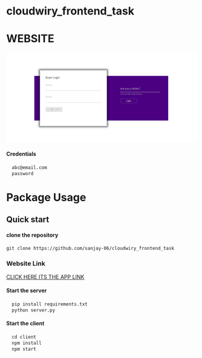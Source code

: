 
# cloudwiry_frontend_task

<h1>WEBSITE</h1>

![gitlogo](login.PNG)

#### Credentials
      abc@email.com
      password


# Package Usage

## Quick start


#### clone the repository
    git clone https://github.com/sanjay-06/cloudwiry_frontend_task
      
### Website Link
<a href="https://site-linked.herokuapp.com/" target="new">CLICK HERE ITS THE APP LINK</a>

#### Start the server
      pip install requirements.txt
      python server.py

#### Start the client
      cd client
      npm install
      npm start




